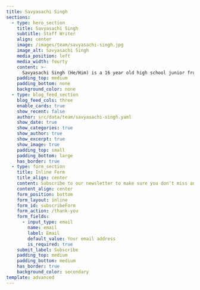 ```yaml
---
title: Savyasachi Singh
sections:
  - type: hero_section
    title: Savyasachi Singh
    subtitle: Staff Writer
    align: center
    image: /images/team/savyasachi-singh.jpg
    image_alt: Savyasachi Singh
    media_position: left
    media_width: fourty
    content: >-
      Savyasachi Singh (He/Him) is a 16 year old high school junior from India. He aspires to be a bureaucrat in the Indian Government. He is often intrigued by military and administrative history, physics, economics and social issues. He believes that social media activism a powerful tool to shape our society. He spends most of his time reading news articles, studying history and learning languages.
    padding_top: medium
    padding_bottom: none
    background_color: none
  - type: blog_feed_section
    blog_feed_cols: three
    enable_cards: true
    show_recent: false
    author: src/data/team/savyasachi-singh.yaml
    show_date: true
    show_categories: true
    show_author: true
    show_excerpt: true
    show_image: true
    padding_top: small
    padding_bottom: large
    has_border: true
  - type: form_section
    title: Inline Form
    title_align: center
    content: Subscribe to our newsletter to make sure you don't miss anything.
    content_align: center
    form_position: bottom
    form_layout: inline
    form_id: subscribeForm
    form_action: /thank-you
    form_fields:
      - input_type: email
        name: email
        label: Email
        default_value: Your email address
        is_required: true
    submit_label: Subscribe
    padding_top: medium
    padding_bottom: medium
    has_border: true
    background_color: secondary
template: advanced
---
```

